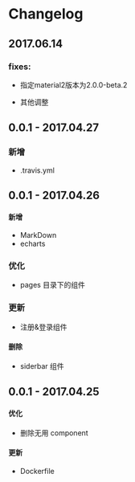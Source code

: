 # Changelog

## 2017.06.14

### fixes:
- 指定material2版本为2.0.0-beta.2

- 其他调整

## 0.0.1 - 2017.04.27

### 新增
- .travis.yml

## 0.0.1 - 2017.04.26

#### 新增
- MarkDown
- echarts

### 优化
- pages 目录下的组件

### 更新
- 注册&登录组件

#### 删除
- siderbar 组件

## 0.0.1 - 2017.04.25

#### 优化
- 删除无用 component

#### 更新
- Dockerfile

